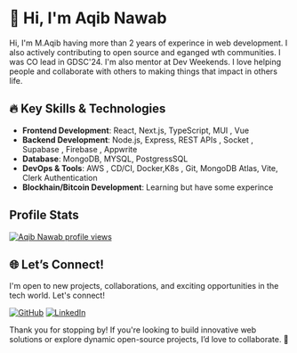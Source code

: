 # 👋 Hi, I'm Aqib Nawab

Hi, I'm M.Aqib having more than 2 years of experince in web development. I also actively contributing to open source and eganged wth communities. I was CO lead in GDSC'24. I'm also mentor at Dev Weekends. I love helping people and collaborate with others to making things that impact in others life. 

## 🔥 Key Skills & Technologies

- **Frontend Development**: React, Next.js, TypeScript, MUI , Vue
- **Backend Development**: Node.js, Express, REST APIs , Socket , Supabase , Firebase , Appwrite 
- **Database**: MongoDB, MYSQL, PostgressSQL 
- **DevOps & Tools**: AWS , CD/CI, Docker,K8s , Git, MongoDB Atlas, Vite, Clerk Authentication
- **Blockhain/Bitcoin Development**: Learning but have some experince 

## Profile Stats
[![Aqib Nawab profile views](https://u8views.com/api/v1/github/profiles/115807186/views/day-week-month-total-count.svg)](https://u8views.com/github/AQIB-NAWAB)

## 🌐 Let’s Connect!

I'm open to new projects, collaborations, and exciting opportunities in the tech world. Let's connect!

[![GitHub](https://img.shields.io/badge/-GitHub-333?style=for-the-badge&logo=github)](https://github.com/AQIB-NAWAB)
[![LinkedIn](https://img.shields.io/badge/-LinkedIn-0077B5?style=for-the-badge&logo=linkedin&logoColor=white)](https://www.linkedin.com/in/m-aqib-nawab/)


Thank you for stopping by! If you're looking to build innovative web solutions or explore dynamic open-source projects, I’d love to collaborate. 🚀
